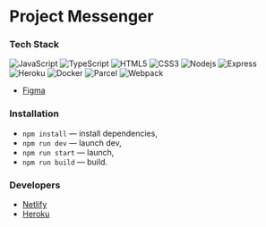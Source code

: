 
# Project Messenger

### Tech Stack
![JavaScript](https://img.shields.io/badge/-JavaScript-black?style=flat-square&logo=javascript)
![TypeScript](https://img.shields.io/badge/-JavaScript-black?style=flat-square&logo=typescript)
![HTML5](https://img.shields.io/badge/-HTML5-black?style=flat-square&logo=html5&logoColor=white)
![CSS3](https://img.shields.io/badge/-CSS3-black?style=flat-square&logo=css3)
![Nodejs](https://img.shields.io/badge/-Nodejs-black?style=flat-square&logo=Node.js)
![Express](https://img.shields.io/badge/-Express-black?style=flat-square&logo=express)
![Heroku](https://img.shields.io/badge/-Heroku-black?style=flat-square&logo=heroku)
![Docker](https://img.shields.io/badge/-Docker-black?style=flat-square&logo=docker)
![Parcel](https://img.shields.io/badge/-Parcel-black?style=flat-square&logo=parcel)
![Webpack](https://img.shields.io/badge/-Webpack-black?style=flat-square&logo=webpack)

- [Figma](https://www.figma.com/file/24EUnEHGEDNLdOcxg7ULwV/Chat?node-id=0%3A1)

### Installation

- `npm install` — install dependencies,
- `npm run dev` — launch dev,
- `npm run start` — launch,
- `npm run build` — build.

### Developers

- [Netlify](https://deploy--brilliant-dasik-aed875.netlify.app/)
- [Heroku](https://withusdru.herokuapp.com/)
